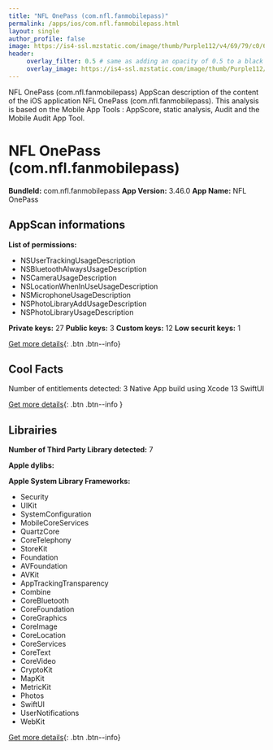 ```yaml
---
title: "NFL OnePass (com.nfl.fanmobilepass)"
permalink: /apps/ios/com.nfl.fanmobilepass.html
layout: single
author_profile: false
image: https://is4-ssl.mzstatic.com/image/thumb/Purple112/v4/69/79/c0/6979c092-fc6e-3f01-631c-8ea768497138/AppIcon-1x_U007emarketing-0-6-0-85-220.png/512x512bb.jpg
header: 
     overlay_filter: 0.5 # same as adding an opacity of 0.5 to a black background
     overlay_image: https://is4-ssl.mzstatic.com/image/thumb/Purple112/v4/69/79/c0/6979c092-fc6e-3f01-631c-8ea768497138/AppIcon-1x_U007emarketing-0-6-0-85-220.png/512x512bb.jpg
---
```

NFL OnePass (com.nfl.fanmobilepass) AppScan description of the content of the iOS application NFL OnePass (com.nfl.fanmobilepass). This analysis is based on the Mobile App Tools : AppScore, static analysis, Audit and the Mobile Audit App Tool.

# NFL OnePass (com.nfl.fanmobilepass)

**BundleId:** com.nfl.fanmobilepass
**App Version:** 3.46.0
**App Name:** NFL OnePass


## AppScan informations 

**List of permissions:** 
- NSUserTrackingUsageDescription
- NSBluetoothAlwaysUsageDescription
- NSCameraUsageDescription
- NSLocationWhenInUseUsageDescription
- NSMicrophoneUsageDescription
- NSPhotoLibraryAddUsageDescription
- NSPhotoLibraryUsageDescription
  
  
**Private keys:** 27
**Public keys:** 3
**Custom keys:** 12
**Low securit keys:** 1
  
[Get more details](/pricing.html){: .btn .btn--info}

## Cool Facts

Number of entitlements detected: 3
Native App
build using Xcode 13
SwiftUI
  
[Get more details](/pricing.html){: .btn .btn--info }

## Librairies 
**Number of Third Party Library detected:** 7


**Apple dylibs:**


**Apple System Library Frameworks:**
- Security
- UIKit
- SystemConfiguration
- MobileCoreServices
- QuartzCore
- CoreTelephony
- StoreKit
- Foundation
- AVFoundation
- AVKit
- AppTrackingTransparency
- Combine
- CoreBluetooth
- CoreFoundation
- CoreGraphics
- CoreImage
- CoreLocation
- CoreServices
- CoreText
- CoreVideo
- CryptoKit
- MapKit
- MetricKit
- Photos
- SwiftUI
- UserNotifications
- WebKit


  
[Get more details](/pricing.html){: .btn .btn--info}

